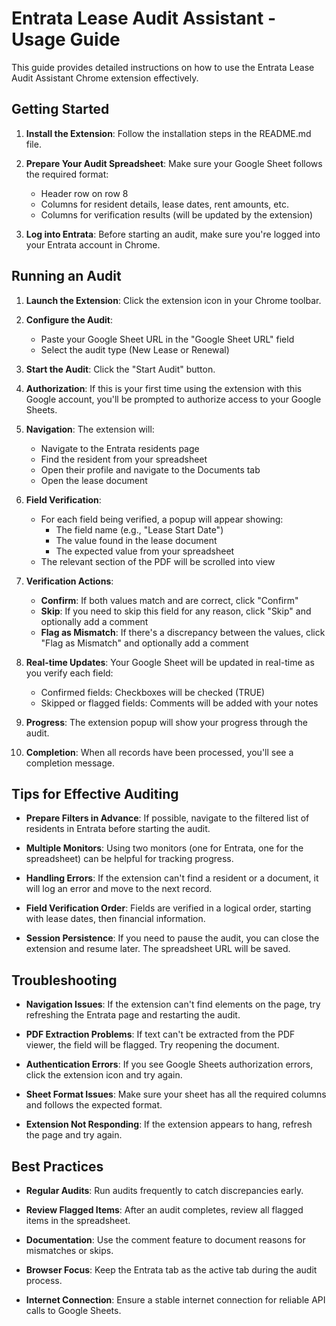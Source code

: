 # Entrata Lease Audit Assistant - Usage Guide

This guide provides detailed instructions on how to use the Entrata Lease Audit Assistant Chrome extension effectively.

## Getting Started

1. **Install the Extension**: Follow the installation steps in the README.md file.

2. **Prepare Your Audit Spreadsheet**: Make sure your Google Sheet follows the required format:
   - Header row on row 8
   - Columns for resident details, lease dates, rent amounts, etc.
   - Columns for verification results (will be updated by the extension)

3. **Log into Entrata**: Before starting an audit, make sure you're logged into your Entrata account in Chrome.

## Running an Audit

1. **Launch the Extension**: Click the extension icon in your Chrome toolbar.

2. **Configure the Audit**:
   - Paste your Google Sheet URL in the "Google Sheet URL" field
   - Select the audit type (New Lease or Renewal)

3. **Start the Audit**: Click the "Start Audit" button.

4. **Authorization**: If this is your first time using the extension with this Google account, you'll be prompted to authorize access to your Google Sheets.

5. **Navigation**: The extension will:
   - Navigate to the Entrata residents page
   - Find the resident from your spreadsheet
   - Open their profile and navigate to the Documents tab
   - Open the lease document

6. **Field Verification**:
   - For each field being verified, a popup will appear showing:
     - The field name (e.g., "Lease Start Date")
     - The value found in the lease document
     - The expected value from your spreadsheet
   - The relevant section of the PDF will be scrolled into view

7. **Verification Actions**:
   - **Confirm**: If both values match and are correct, click "Confirm"
   - **Skip**: If you need to skip this field for any reason, click "Skip" and optionally add a comment
   - **Flag as Mismatch**: If there's a discrepancy between the values, click "Flag as Mismatch" and optionally add a comment

8. **Real-time Updates**: Your Google Sheet will be updated in real-time as you verify each field:
   - Confirmed fields: Checkboxes will be checked (TRUE)
   - Skipped or flagged fields: Comments will be added with your notes

9. **Progress**: The extension popup will show your progress through the audit.

10. **Completion**: When all records have been processed, you'll see a completion message.

## Tips for Effective Auditing

- **Prepare Filters in Advance**: If possible, navigate to the filtered list of residents in Entrata before starting the audit.

- **Multiple Monitors**: Using two monitors (one for Entrata, one for the spreadsheet) can be helpful for tracking progress.

- **Handling Errors**: If the extension can't find a resident or a document, it will log an error and move to the next record.

- **Field Verification Order**: Fields are verified in a logical order, starting with lease dates, then financial information.

- **Session Persistence**: If you need to pause the audit, you can close the extension and resume later. The spreadsheet URL will be saved.

## Troubleshooting

- **Navigation Issues**: If the extension can't find elements on the page, try refreshing the Entrata page and restarting the audit.

- **PDF Extraction Problems**: If text can't be extracted from the PDF viewer, the field will be flagged. Try reopening the document.

- **Authentication Errors**: If you see Google Sheets authorization errors, click the extension icon and try again.

- **Sheet Format Issues**: Make sure your sheet has all the required columns and follows the expected format.

- **Extension Not Responding**: If the extension appears to hang, refresh the page and try again.

## Best Practices

- **Regular Audits**: Run audits frequently to catch discrepancies early.
  
- **Review Flagged Items**: After an audit completes, review all flagged items in the spreadsheet.

- **Documentation**: Use the comment feature to document reasons for mismatches or skips.

- **Browser Focus**: Keep the Entrata tab as the active tab during the audit process.

- **Internet Connection**: Ensure a stable internet connection for reliable API calls to Google Sheets.